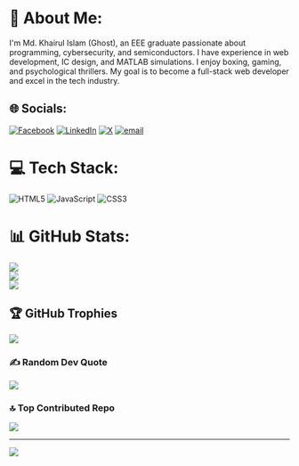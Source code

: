 # 💫 About Me:
I'm Md. Khairul Islam (Ghost), an EEE graduate passionate about programming, cybersecurity, and semiconductors. I have experience in web development, IC design, and MATLAB simulations. I enjoy boxing, gaming, and psychological thrillers. My goal is to become a full-stack web developer and excel in the tech industry.


## 🌐 Socials:
[![Facebook](https://img.shields.io/badge/Facebook-%231877F2.svg?logo=Facebook&logoColor=white)](https://facebook.com/https://www.facebook.com/ghost.rifat/) [![LinkedIn](https://img.shields.io/badge/LinkedIn-%230077B5.svg?logo=linkedin&logoColor=white)](https://linkedin.com/in/https://www.linkedin.com/in/md-khairul-islam-5b7b1a302/) [![X](https://img.shields.io/badge/X-black.svg?logo=X&logoColor=white)](https://x.com/https://x.com/Khairul75765) [![email](https://img.shields.io/badge/Email-D14836?logo=gmail&logoColor=white)](mailto:krft44@gmail.com) 

# 💻 Tech Stack:
![HTML5](https://img.shields.io/badge/html5-%23E34F26.svg?style=for-the-badge&logo=html5&logoColor=white) ![JavaScript](https://img.shields.io/badge/javascript-%23323330.svg?style=for-the-badge&logo=javascript&logoColor=%23F7DF1E) ![CSS3](https://img.shields.io/badge/css3-%231572B6.svg?style=for-the-badge&logo=css3&logoColor=white)
# 📊 GitHub Stats:
![](https://github-readme-stats.vercel.app/api?username=Khairul25556&theme=highcontrast&hide_border=false&include_all_commits=false&count_private=false)<br/>
![](https://nirzak-streak-stats.vercel.app/?user=Khairul25556&theme=highcontrast&hide_border=false)<br/>
![](https://github-readme-stats.vercel.app/api/top-langs/?username=Khairul25556&theme=highcontrast&hide_border=false&include_all_commits=false&count_private=false&layout=compact)

## 🏆 GitHub Trophies
![](https://github-profile-trophy.vercel.app/?username=Khairul25556&theme=radical&no-frame=true&no-bg=false&margin-w=4)

### ✍️ Random Dev Quote
![](https://quotes-github-readme.vercel.app/api?type=horizontal&theme=radical)

### 🔝 Top Contributed Repo
![](https://github-contributor-stats.vercel.app/api?username=Khairul25556&limit=5&theme=dark&combine_all_yearly_contributions=true)

---
[![](https://visitcount.itsvg.in/api?id=Khairul25556&icon=0&color=0)](https://visitcount.itsvg.in)

<!-- Proudly created with GPRM ( https://gprm.itsvg.in ) -->